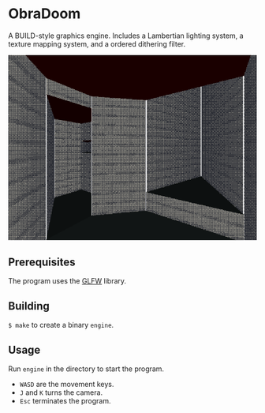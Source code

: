 # ObraDoom

A BUILD-style graphics engine. Includes a Lambertian lighting system, a texture mapping system, and a ordered dithering filter.

![A screenshot of the engine](./content/img.png)

## Prerequisites

The program uses the [GLFW](https://www.glfw.org/) library.

## Building

`$ make` to create a binary `engine`.

## Usage

 Run `engine` in the directory to start the program. 
- `WASD` are the movement keys. 
- `J` and `K` turns the camera. 
- `Esc` terminates the program.